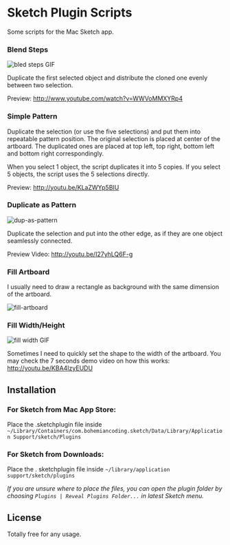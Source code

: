 Sketch Plugin Scripts
=====================

Some scripts for the Mac Sketch app.

### Blend Steps

![bled steps GIF](http://makzan.github.io/Sketch-Plugin-Scripts/images/blend_steps.gif)

Duplicate the first selected object and distribute the cloned one evenly between two selection.

Preview: http://www.youtube.com/watch?v=WWVoMMXYRp4

### Simple Pattern

Duplicate the selection (or use the five selections) and put them into repeatable pattern position.
The original selection is placed at center of the artboard.
The duplicated ones are placed at top left, top right, bottom left and bottom right correspondingly.

When you select 1 object, the script duplicates it into 5 copies. If you select 5 objects, the script uses the 5 selections directly.

Preview: http://youtu.be/KLaZWYp5BIU

### Duplicate as Pattern

![dup-as-pattern](http://makzan.github.io/Sketch-Plugin-Scripts/images/dup-as-pattern.png)

Duplicate the selection and put into the other edge, as if they are one object seamlessly connected.

Preview Video: http://youtu.be/I27yhLQ6F-g



### Fill Artboard

I usually need to draw a rectangle as background with the same dimension of the artboard.

![fill-artboard](http://makzan.github.io/Sketch-Plugin-Scripts/images/fill-artboard.gif)

### Fill Width/Height

![fill width GIF](http://makzan.github.io/Sketch-Plugin-Scripts/images/fill-width.gif)

Sometimes I need to quickly set the shape to the width of the artboard. You may check the 7 seconds demo video on how this works: http://youtu.be/KBA4IzyEUDU

## Installation

### For Sketch from Mac App Store:
Place the .sketchplugin file inside `~/Library/Containers/com.bohemiancoding.sketch/Data/Library/Application Support/sketch/Plugins`

### For Sketch from Downloads:
Place the . sketchplugin file inside `~/library/application support/sketch/plugins`

_If you are unsure where to place the files, you can open the plugin folder by choosing `Plugins | Reveal Plugins Folder...` in latest Sketch menu._

## License

Totally free for any usage.